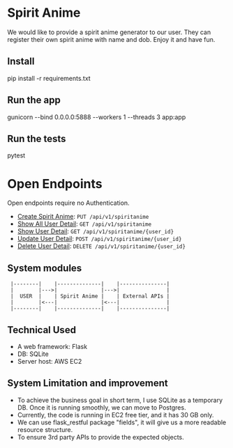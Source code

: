 # Spirit Anime
We would like to provide a spirit anime generator to our user. They can register their own spirit anime with name and
dob. Enjoy it and have fun.

## Install
   pip install -r requirements.txt
## Run the app
   gunicorn --bind 0.0.0.0:5888 --workers 1 --threads 3 app:app
## Run the tests
   pytest


 # Open Endpoints

Open endpoints require no Authentication.

 * [Create Spirit Anime](doc/spirit_anime/put.md): `PUT /api/v1/spiritanime`
 * [Show All User Detail](doc/spirit_anime/get.md): `GET /api/v1/spiritanime`
 * [Show User Detail](doc/spirit_anime_detail/put.md): `GET /api/v1/spiritanime/{user_id}`
 * [Update User Detail](doc/spirit_anime_detail/post.md): `POST /api/v1/spiritanime/{user_id}`
 * [Delete User Detail]((doc/spirit_anime_detail/delete.md)): `DELETE /api/v1/spiritanime/{user_id}`



## System modules

```
 |--------|    |--------------|    |---------------|
 |        |--->|              |--->|               |
 |  USER  |    | Spirit Anime |    | External APIs |
 |        |<---|              |<---|               |
 |--------|    |--------------|    |---------------|

```

## Technical Used
* A web framework: Flask
* DB: SQLite
* Server host: AWS EC2

## System Limitation and improvement
* To achieve the business goal in short term, I use SQLite as a temporary DB. Once it is running smoothly, we can move to
  Postgres.
* Currently, the code is running in EC2 free tier, and it has 30 GB only.
* We can use flask_restful package "fields", it will give us a more readable resource structure.
* To ensure 3rd party APIs to provide the expected objects.
